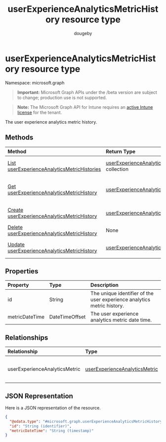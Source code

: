 ﻿---
title: "userExperienceAnalyticsMetricHistory resource type"
description: "The user experience analytics metric history."
author: "dougeby"
localization_priority: Normal
ms.prod: "intune"
doc_type: resourcePageType
---

# userExperienceAnalyticsMetricHistory resource type

Namespace: microsoft.graph

> **Important:** Microsoft Graph APIs under the /beta version are subject to change; production use is not supported.

> **Note:** The Microsoft Graph API for Intune requires an [active Intune license](https://go.microsoft.com/fwlink/?linkid=839381) for the tenant.

The user experience analytics metric history.

## Methods

| Method                                                                                                              | Return Type                                                                                                            | Description                                                                                                                                                   |
| :------------------------------------------------------------------------------------------------------------------ | :--------------------------------------------------------------------------------------------------------------------- | :------------------------------------------------------------------------------------------------------------------------------------------------------------ |
| [List userExperienceAnalyticsMetricHistories](../api/intune-devices-userexperienceanalyticsmetrichistory-list.md)   | [userExperienceAnalyticsMetricHistory](../resources/intune-devices-userexperienceanalyticsmetrichistory.md) collection | List properties and relationships of the [userExperienceAnalyticsMetricHistory](../resources/intune-devices-userexperienceanalyticsmetrichistory.md) objects. |
| [Get userExperienceAnalyticsMetricHistory](../api/intune-devices-userexperienceanalyticsmetrichistory-get.md)       | [userExperienceAnalyticsMetricHistory](../resources/intune-devices-userexperienceanalyticsmetrichistory.md)            | Read properties and relationships of the [userExperienceAnalyticsMetricHistory](../resources/intune-devices-userexperienceanalyticsmetrichistory.md) object.  |
| [Create userExperienceAnalyticsMetricHistory](../api/intune-devices-userexperienceanalyticsmetrichistory-create.md) | [userExperienceAnalyticsMetricHistory](../resources/intune-devices-userexperienceanalyticsmetrichistory.md)            | Create a new [userExperienceAnalyticsMetricHistory](../resources/intune-devices-userexperienceanalyticsmetrichistory.md) object.                              |
| [Delete userExperienceAnalyticsMetricHistory](../api/intune-devices-userexperienceanalyticsmetrichistory-delete.md) | None                                                                                                                   | Deletes a [userExperienceAnalyticsMetricHistory](../resources/intune-devices-userexperienceanalyticsmetrichistory.md).                                        |
| [Update userExperienceAnalyticsMetricHistory](../api/intune-devices-userexperienceanalyticsmetrichistory-update.md) | [userExperienceAnalyticsMetricHistory](../resources/intune-devices-userexperienceanalyticsmetrichistory.md)            | Update the properties of a [userExperienceAnalyticsMetricHistory](../resources/intune-devices-userexperienceanalyticsmetrichistory.md) object.                |

## Properties

| Property       | Type           | Description                                                            |
| :------------- | :------------- | :--------------------------------------------------------------------- |
| id             | String         | The unique identifier of the user experience analytics metric history. |
| metricDateTime | DateTimeOffset | The user experience analytics metric date time.                        |

## Relationships

| Relationship                  | Type                                                                                          | Description                       |
| :---------------------------- | :-------------------------------------------------------------------------------------------- | :-------------------------------- |
| userExperienceAnalyticsMetric | [userExperienceAnalyticsMetric](../resources/intune-devices-userexperienceanalyticsmetric.md) | User experience analytics metric. |

## JSON Representation

Here is a JSON representation of the resource.

<!-- {
  "blockType": "resource",
  "keyProperty": "id",
  "@odata.type": "microsoft.graph.userExperienceAnalyticsMetricHistory"
}
-->

```json
{
  "@odata.type": "#microsoft.graph.userExperienceAnalyticsMetricHistory",
  "id": "String (identifier)",
  "metricDateTime": "String (timestamp)"
}
```
